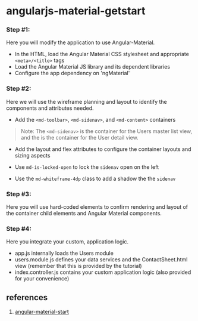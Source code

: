 # angularjs-material-getstart


### Step #1:
Here you will modify the application to use Angular-Material.
* In the HTML, load the Angular Material CSS stylesheet and appropriate `<meta>/<title>` tags   
* Load the Angular Material JS library and its dependent libraries   
* Configure the app dependency on 'ngMaterial'   

### Step #2:

Here we will use the wireframe planning and layout to identify the components and attributes needed.

* Add the `<md-toolbar>`, `<md-sidenav>`, and `<md-content>` containers

> Note: The `<md-sidenav>` is the container for the Users master list view, and the <md-content> is the container for the User detail view.

* Add the layout and flex attributes to configure the container layouts and sizing aspects

* Use `md-is-locked-open` to lock the `sidenav` open on the left
* Use the `md-whiteframe-4dp` class to add a shadow the the `sidenav`

### Step #3:

Here you will use hard-coded elements to confirm rendering and layout of the container child elements and Angular Material components.

### Step #4:
Here you integrate your custom, application logic.
* app.js internally loads the Users module
* users.module.js defines your data services and the ContactSheet.html view (remember that this is provided by the tutorial)
* index.controller.js contains your custom application logic (also provided for your convenience)


## references
1. [angular-material-start](https://github.com/angular/material-start)